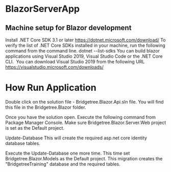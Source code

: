 # BlazorServerApp

## Machine setup for Blazor development
Install .NET Core SDK 3.1 or later https://dotnet.microsoft.com/download/
To verify the list of .NET Core SDKs installed in your machine, run the following command from the command line.
     dotnet --list-sdks
You can build blazor applications using Visual Studio 2019, Visual Studio Code or the .NET Core CLI. 
You can download Visual Studio 2019 from the following URL
https://visualstudio.microsoft.com/downloads/

# How Run Application
Double click on the solution file - Bridgetree.Blazor.Api.sln file. You will find this file in the Bridgetree.Blazor folder.

Once you have the solution open. Execute the following command from Package Manager Console. Make sure Bridgetree.Blazor.Server.Web project is set as the Default project.

Update-Database
This will create the required asp.net core identity database tables.

Execute the Update-Database one more time. This time set Bridgetree.Blazor.Models as the Default project. This migration creates the "BridgetreeTraining" database and the required tables.
